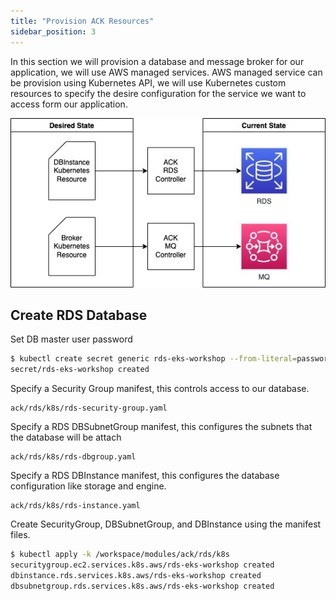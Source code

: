 ```yaml
---
title: "Provision ACK Resources"
sidebar_position: 3
---
```


In this section we will provision a database and message broker for our application, we will use AWS managed services.
AWS managed service can be provision using Kubernetes API, we will use Kubernetes custom resources to specify the desire
configuration for the service we want to access form our application.


![ACK reconciler concept](./assets/ack-desired-current.jpg)

## Create RDS Database

Set DB master user password
```bash
$ kubectl create secret generic rds-eks-workshop --from-literal=password="$(date +%s | sha256sum | base64 | head -c 32)" --namespace default
secret/rds-eks-workshop created
```

Specify a Security Group manifest, this controls access to our database.
```file
ack/rds/k8s/rds-security-group.yaml
```
Specify a RDS DBSubnetGroup manifest, this configures the subnets that the database will be attach
```file
ack/rds/k8s/rds-dbgroup.yaml
```
Specify a RDS DBInstance manifest, this configures the database configuration like storage and engine.
```file
ack/rds/k8s/rds-instance.yaml
```

Create SecurityGroup, DBSubnetGroup, and DBInstance using the manifest files.
```bash
$ kubectl apply -k /workspace/modules/ack/rds/k8s
securitygroup.ec2.services.k8s.aws/rds-eks-workshop created
dbinstance.rds.services.k8s.aws/rds-eks-workshop created
dbsubnetgroup.rds.services.k8s.aws/rds-eks-workshop created
```


<!-- TODO: Uncomment once MQ issue in ACK is resolved https://github.com/aws-controllers-k8s/community/issues/1517
## Create Amazon MQ Broker 

Set Broker admin user password
```bash
$ kubectl create secret generic mq-eks-workshop --from-literal=password="$(date +%s | sha256sum | base64 | head -c 32)" --namespace default
secret/mq-eks-workshop created
```

Specify a Security Group manifest, this controls access to our message broker.
```file
ack/mq/k8s/mq-security-group.yaml
```
Specify the Amazon MQ Broker manifest
```file
ack/mq/k8s/mq-broker.yaml
```


Create Security Group and Amazon MQ Broker using the manifest files.
```bash
$ kubectl apply -k /workspace/modules/ack/mq/k8s
broker.mq.services.k8s.aws/mq-eks-workshop created
```

After 10 minutes you can see in the AWS Console the RDS and MQ resouces are available.

Continue to the next section to export the binding information from the provisioned AWS managed services.

-->
